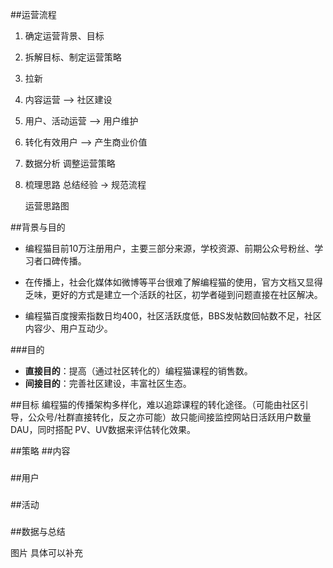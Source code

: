 ##运营流程

1. 确定运营背景、目标
2. 拆解目标、制定运营策略
3. 拉新
4. 内容运营 —> 社区建设
5. 用户、活动运营 —> 用户维护
6. 转化有效用户 —> 产生商业价值
7. 数据分析 调整运营策略
8. 梳理思路 总结经验 -> 规范流程

    运营思路图


##背景与目的

* 编程猫目前10万注册用户，主要三部分来源，学校资源、前期公众号粉丝、学习者口碑传播。    

* 在传播上，社会化媒体如微博等平台很难了解编程猫的使用，官方文档又显得乏味，更好的方式是建立一个活跃的社区，初学者碰到问题直接在社区解决。    

* 编程猫百度搜索指数日均400，社区活跃度低，BBS发帖数回帖数不足，社区内容少、用户互动少。

###目的

* **直接目的**：提高（通过社区转化的）编程猫课程的销售数。
* **间接目的**：完善社区建设，丰富社区生态。

##目标
编程猫的传播架构多样化，难以追踪课程的转化途径。（可能由社区引导，公众号/社群直接转化，反之亦可能）故只能间接监控网站日活跃用户数量 DAU，同时搭配 PV、UV数据来评估转化效果。    

##策略
##内容
###
##用户
###
##活动
###
##数据与总结


图片 具体可以补充

